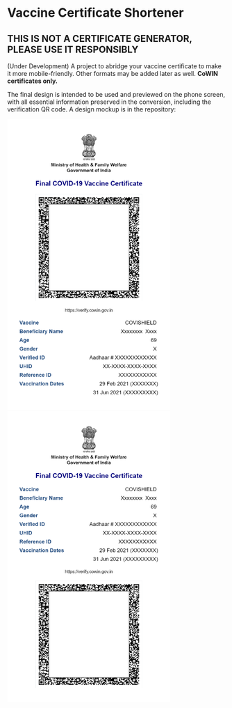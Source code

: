 # Vaccine Certificate Shortener
## THIS IS NOT A CERTIFICATE GENERATOR, PLEASE USE IT RESPONSIBLY
(Under Development) A project to abridge your vaccine certificate to make it more mobile-friendly. Other formats may be added later as well. **CoWIN certificates only.**

The final design is intended to be used and previewed on the phone screen, with all essential information preserved in the conversion, including the verification QR code. A design mockup is in the repository:


<p float="left">
  <img src="https://github.com/yatharthsood00/vaccine-certificate-shortener/blob/90f7013a79e88647130d95095b503c430e4768f9/mockup/mobile-1-QR-above.png?raw=true" width = "375"/>
  <img src="https://github.com/yatharthsood00/vaccine-certificate-shortener/blob/90f7013a79e88647130d95095b503c430e4768f9/mockup/mobile-1-QR-below.png?raw=true" width = "375"/>
</p>
